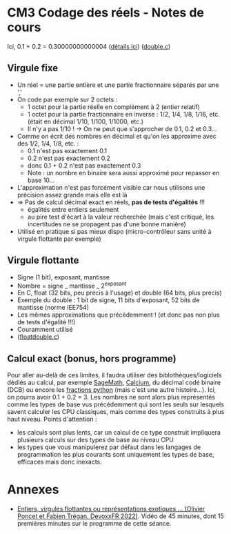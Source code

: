 # CM3 Codage des réels - Notes de cours

Ici, 0.1 + 0.2 = 0.30000000000004 ([détails ici](https://0.30000000000000004.com/)) ([double.c](cm2-nombres-code/double.c))

## Virgule fixe

- Un réel = une partie entière et une partie fractionnaire séparés par une ','
- On code par exemple sur 2 octets :
  - 1 octet pour la partie réelle en complément à 2 (entier relatif)
  - 1 octet pour la partie fractionnaire en inverse : 1/2, 1/4, 1/8, 1/16, etc. (était en décimal 1/10, 1/100, 1/1000, etc.)
  - Il n'y a pas 1/10 ! -> On ne peut que s'approcher de 0.1, 0.2 et 0.3...
- Comme on écrit des nombres en décimal et qu'on les approxime avec des 1/2, 1/4, 1/8, etc. :
  - 0.1 n'est pas exactement 0.1
  - 0.2 n'est pas exactement 0.2
  - donc 0.1 + 0.2 n'est pas exactement 0.3
  - Note : un nombre en binaire sera aussi approximé pour repasser en base 10...
- L'approximation n'est pas forcément visible car nous utilisons une précision assez grande mais elle est là
- => Pas de calcul décimal exact en réels, **pas de tests d'égalités** !!!
  - égalités entre entiers seulement
  - au pire test d'écart à la valeur recherchée (mais c'est critiqué, les incertitudes ne se propagent pas d'une bonne manière)
- Utilisé en pratique si pas mieux dispo (micro-contrôleur sans unité à virgule flottante par exemple)

## Virgule flottante

- Signe (1 bit), exposant, mantisse
- Nombre = signe _ mantisse _ 2<sup>exposant</sup>
- En C, float (32 bits, peu précis à l'usage) et double (64 bits, plus précis)
- Exemple du double : 1 bit de signe, 11 bits d'exposant, 52 bits de mantisse (norme IEE754)
- Les mêmes approximations que précédemment ! (et donc pas non plus de tests d'égalité !!!)
- Couramment utilisé
- ([floatdouble.c](cm2-nombres-code/floatdouble.c))

## Calcul exact (bonus, hors programme)

Pour aller au-delà de ces limites, il faudra utiliser des biblothèques/logiciels dédiés au calcul, par exemple [SageMath](https://www.sagemath.org/), [Calcium](https://fredrikj.net/calcium/), du décimal codé binaire (DCB) ou encore les [fractions python](https://docs.python.org/3/library/fractions.html) (mais c'est une autre histoire...). Ici, on pourra avoir 0.1 + 0.2 = 3. Les nombres ne sont alors plus représentés comme les types de base vus précédemment qui sont les seuls sur lesquels savent calculer les CPU classiques, mais comme des types construits à plus haut niveau. Points d'attention :

- les calculs sont plus lents, car un calcul de ce type construit impliquera plusieurs calculs sur des types de base au niveau CPU
- les types que vous manipulerez par défaut dans les langages de programmation les plus courants sont uniquement les types de base, efficaces mais donc inexacts.

# Annexes

- [Entiers, virgules flottantes ou représentations exotiques ... (Olivier Poncet et Fabien Trégan, DevoxxFR 2022)](https://www.youtube.com/watch?v=1upzDFFIODk). Vidéo de 45 minutes, dont 15 premières minutes sur le programme de cette séance.
